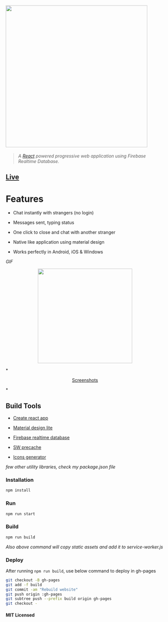 # <img src="https://raw.githubusercontent.com/gokulkrishh/anonymous-web/master/screenshot/logo.png" width="450px" />

> *A <a href="https://facebook.github.io/react/">React</a> powered progressive web application using Firebase Realtime Database.*

## [Live](https://anonymouschat.in)

# Features

 - Chat instantly with strangers (no login)

 - Messages sent, typing status

 - One click to close and chat with another stranger

 - Native like application using material design

 - Works perfectly in Android, iOS & Windows

*GIF*

<p align="center">
  <img src="https://raw.githubusercontent.com/gokulkrishh/anonymous-web/master/screenshot/anonymous.gif" width="300px">
</p>

*<p align="center">
<a href="https://github.com/gokulkrishh/anonymous-web/blob/master/screenshot/README.md">Screenshots</a>
</p>*

## Build Tools

-  <a href="https://github.com/facebookincubator/create-react-app">Create react app</a>

- <a href="https://getmdl.io">Material design lite</a>

- <a href="https://firebase.google.com/docs/web/setup">Firebase realtime database</a>

- <a href="https://github.com/GoogleChrome/sw-precache">SW precache</a>

- <a href="http://realfavicongenerator.net/">Icons generator</a>

*few other utility libraries, check my package.json file*

### Installation

````sh
npm install
````

### Run

````sh
npm run start
````

### Build

````sh
npm run build
````

*Also above command will copy static assets and add it to service-worker.js*

### Deploy

After running `npm run build`, use below command to deploy in gh-pages

````sh
git checkout -B gh-pages
git add -f build
git commit -am "Rebuild website"
git push origin :gh-pages
git subtree push --prefix build origin gh-pages
git checkout -
````

#### MIT Licensed
